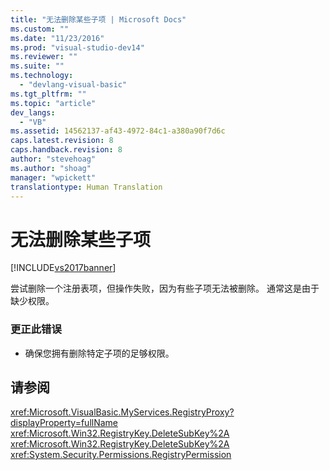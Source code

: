 ```yaml
---
title: "无法删除某些子项 | Microsoft Docs"
ms.custom: ""
ms.date: "11/23/2016"
ms.prod: "visual-studio-dev14"
ms.reviewer: ""
ms.suite: ""
ms.technology: 
  - "devlang-visual-basic"
ms.tgt_pltfrm: ""
ms.topic: "article"
dev_langs: 
  - "VB"
ms.assetid: 14562137-af43-4972-84c1-a380a90f7d6c
caps.latest.revision: 8
caps.handback.revision: 8
author: "stevehoag"
ms.author: "shoag"
manager: "wpickett"
translationtype: Human Translation
---
```

# 无法删除某些子项
[!INCLUDE[vs2017banner](../../../csharp/includes/vs2017banner.md)]

尝试删除一个注册表项，但操作失败，因为有些子项无法被删除。  通常这是由于缺少权限。  
  
### 更正此错误  
  
-   确保您拥有删除特定子项的足够权限。  
  
## 请参阅  
 <xref:Microsoft.VisualBasic.MyServices.RegistryProxy?displayProperty=fullName>   
 <xref:Microsoft.Win32.RegistryKey.DeleteSubKey%2A>   
 <xref:Microsoft.Win32.RegistryKey.DeleteSubKey%2A>   
 <xref:System.Security.Permissions.RegistryPermission>